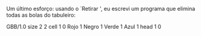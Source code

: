 Um último esforço: usando o `Retirar ', eu escrevi um programa que elimina todas as bolas do tabuleiro:

<gs-board>
  GBB/1.0
    size 2 2
    cell 1 0 Rojo 1 Negro 1 Verde 1 Azul 1
    head 1 0
</gs-board>
